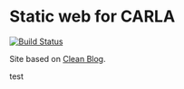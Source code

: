 # Static web for CARLA

[![Build Status](https://travis-ci.org/carla-simulator/carla-simulator.github.io.svg?branch=master)](https://travis-ci.org/carla-simulator/carla-simulator.github.io)

Site based on [Clean Blog](https://github.com/BlackrockDigital/startbootstrap-clean-blog).

test
